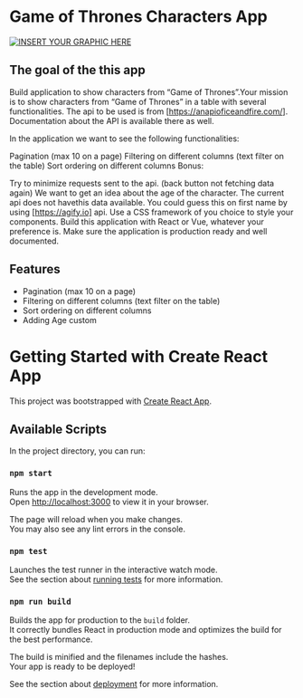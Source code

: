 # Game of Thrones Characters App

[![INSERT YOUR GRAPHIC HERE](https://i.ibb.co/z41ZpHk/47388.jpg)]()
## The goal of the this app

Build application to show characters from “Game of Thrones”.Your mission is to show characters from “Game of Thrones” in a table with several functionalities. The api to be used is from [https://anapioficeandfire.com/]. Documentation about the API is available there as well.

In the application we want to see the following functionalities:

Pagination (max 10 on a page)
Filtering on different columns (text filter on the table)
Sort ordering on different columns
Bonus:

Try to minimize requests sent to the api. (back button not fetching data again)
We want to get an idea about the age of the character. The current api does not havethis data available. You could guess this on first name by using [https://agify.io] api.
Use a CSS framework of you choice to style your components. Build this application with React or Vue, whatever your preference is. Make sure the application is production ready and well documented.

## Features
- Pagination (max 10 on a page)
- Filtering on different columns (text filter on the table)
- Sort ordering on different columns
- Adding Age custom  
# Getting Started with Create React App

This project was bootstrapped with [Create React App](https://github.com/facebook/create-react-app).

## Available Scripts

In the project directory, you can run:

### `npm start`

Runs the app in the development mode.\
Open [http://localhost:3000](http://localhost:3000) to view it in your browser.

The page will reload when you make changes.\
You may also see any lint errors in the console.

### `npm test`

Launches the test runner in the interactive watch mode.\
See the section about [running tests](https://facebook.github.io/create-react-app/docs/running-tests) for more information.

### `npm run build`

Builds the app for production to the `build` folder.\
It correctly bundles React in production mode and optimizes the build for the best performance.

The build is minified and the filenames include the hashes.\
Your app is ready to be deployed!

See the section about [deployment](https://facebook.github.io/create-react-app/docs/deployment) for more information.

